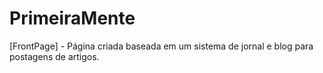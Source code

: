 # PrimeiraMente
 [FrontPage] - Página criada baseada em um sistema de jornal e blog para postagens de artigos.

